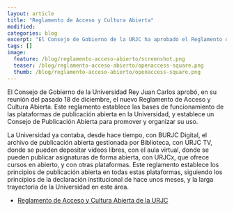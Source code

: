 ```yaml
---
layout: article
title: "Reglamento de Acceso y Cultura Abierta"
modified:
categories: blog
excerpt: "El Consejo de Gobierno de la URJC ha aprobado el Reglamento de Acceso y Cultura Abierta."
tags: []
image:
  feature: /blog/reglamento-acceso-abierto/screenshot.png
  teaser: /blog/reglamento-acceso-abierto/openaccess-square.png
  thumb: /blog/reglamento-acceso-abierto/openaccess-square.png
---
```


El Consejo de Gobierno de la Universidad Rey Juan Carlos aprobó, en su reunión del pasado 18 de diciembre, el nuevo Reglamento de Acceso y Cultura Abierta. Este reglamento establece las bases de funcionamiento de las plataformas de publicación abierta en la Universidad, y establece un Consejo de Publicación Abierta para promover y organizar su uso.

La Universidad ya contaba, desde hace tiempo, con BURJC Digital, el archivo de publicación abierta gestionada por Biblioteca, con URJC TV, donde se pueden depositar videos libres, con el aula virtual, donde se pueden publicar asignaturas de forma abierta, con URJCx, que ofrece cursos en abierto, y con otras plataformas. Este reglamento establece los principios de publicación abierta en todas estas plataformas, siguiendo los principios de la declaración institucional de hace unos meses, y la larga trayectoria de la Universidad en este área.

* [Reglamento de Acceso y Cultura Abierta de la URJC](/documentos/reglamento-acceso-abierto.pdf)
